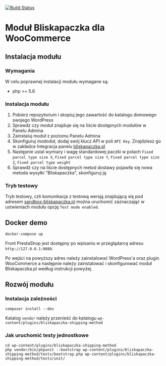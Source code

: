 [![Build Status](https://travis-ci.org/bliskapaczkapl/woocommerce.svg?branch=master)](https://travis-ci.org/bliskapaczkapl/woocommerce)

# Moduł Bliskapaczka dla WooCommerce 

## Instalacja modułu

### Wymagania
W celu poprawnej instalacji modułu wymagane są:
- php >= 5.6

### Instalacja modułu
1. Pobierz repozytorium i skopiuj jego zawartość do katalogu domowego swojego WordPress
1. Sprawdz czy moduł znajduje się na liście dostępnych modułów w Panelu Admina
1. Zainstaluj moduł z poziomu Panelu Admina
1. Skonfiguruj mododuł, dodaj swój klucz API w poli `API Key`. Znajdziesz go w zakładce Integracja panelu [bliskapaczka.pl](http://bliskapaczka.pl/panel/integracja)
1. Następnie ustal wymiary i wagę standardowej paczki w polach `Fixed parcel type size X`, `Fixed parcel type size Y`, `Fixed parcel type size Z`, `Fixed parcel type weight`
1. Sprawdź czy na liście dostępnych metod dostawy pojawiła się nowa metoda wysyłki "Bliskapaczka", skonfiguruj ją

### Tryb testowy

Tryb testowy, czli komunikacja z testową wersją znajdującą się pod adresem [sandbox-bliskapaczka.pl](https://sandbox-bliskapaczka.pl/) można uruchomić zaznaczająć w ustwieniach modułu opcję `Test mode enabled`.

## Docker demo

`docker-compose up`

Front PrestaShop jest dostępny po wpisaniu w przeglądarcę adresu `http://127.0.0.1:8080`.

Po wejści na powyższy adres należy zainstalować WordPress'a oraz plugin WooCommerce a następnie należy zainstalować i skonfigurować moduł Bliskapaczka.pl według instrukcji powyżej.

## Rozwój modułu

### Instalacja zależności
```
composer install --dev
```

Katalog `vendor` należy przenieść do katalogu `wp-content/plugins/bliskapaczka-shipping-method`

### Jak uruchomić testy jednostkowe
```
cd wp-content/plugins/bliskapaczka-shipping-method
php vendor/bin/phpunit --bootstrap wp-content/plugins/bliskapaczka-shipping-method/tests/bootstrap.php wp-content/plugins/bliskapaczka-shipping-method/tests/unit/
```
